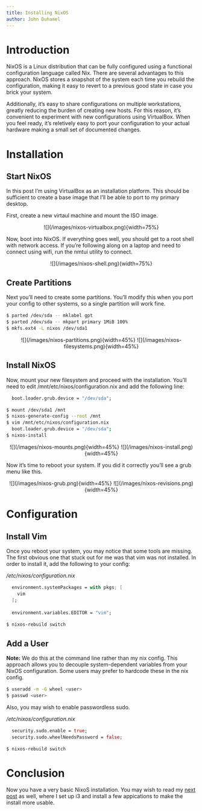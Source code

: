 ```yaml
---
title: Installing NixOS
author: John Duhamel
---
```


# Introduction

NixOS is a Linux distribution that can be fully configured using a functional configuration language called Nix. There are several advantages to this approach. NixOS stores a snapshot of the system each time you rebuild the configuration, making it easy to revert to a previous good state in case you brick your system.

Additionally, it’s easy to share configurations on multiple workstations, greatly reducing the burden of creating new hosts. For this reason, it’s convenient to experiment with new configurations using VirtualBox. When you feel ready, it’s reletively easy to port your configuration to your actual hardware making a small set of documented changes.

# Installation

## Start NixOS

In this post I’m using VirtualBox as an installation platform. This should be sufficient to create a base image that I’ll be able to port to my primary desktop.

First, create a new virtaul machine and mount the ISO image.

<div style="text-align: center;">
  ![](/images/nixos-virtualbox.png){width=75%}
</div>

Now, boot into NixOS. If everything goes well, you should get to a root shell with network access. If you’re following along on a laptop and need to connect using wifi, run the nmtui utility to connect.

<div style="text-align: center;">
  ![](/images/nixos-shell.png){width=75%}
</div>

## Create Partitions

Next you’ll need to create some partitions. You’ll modify this when you port your config to other systems, so a single partition will work fine.

```bash
$ parted /dev/sda -- mklabel gpt
$ parted /dev/sda -- mkpart primary 1MiB 100%
$ mkfs.ext4 -L nixos /dev/sda1
```

<div style="text-align: center;">
  ![](/images/nixos-partitions.png){width=45%}
  ![](/images/nixos-filesystems.png){width=45%}
</div>

## Install NixOS

Now, mount your new filesystem and proceed with the installation. You’ll need to edit /mnt/etc/nixos/configuration.nix and add the following line:

```nix
  boot.loader.grub.device = "/dev/sda";
```

```bash
$ mount /dev/sda1 /mnt
$ nixos-generate-config --root /mnt
$ vim /mnt/etc/nixos/configuration.nix
  boot.loader.grub.device = "/dev/sda";
$ nixos-install
```

<div style="text-align: center;">
  ![](/images/nixos-mounts.png){width=45%}
  ![](/images/nixos-install.png){width=45%}
</div>

Now it’s time to reboot your system. If you did it correctly you’ll see a grub menu like this.

<div style="text-align: center;">
  ![](/images/nixos-grub.png){width=45%}
  ![](/images/nixos-revisions.png){width=45%}
</div>

# Configuration

## Install Vim

Once you reboot your system, you may notice that some tools are missing. The first obvious one that stuck out for me was that vim was not installed. In order to install it, add the following to your config:

*/etc/nixos/configuration.nix*

```nix
  environment.systemPackages = with pkgs; [
    vim
  ];

  environment.variables.EDITOR = "vim";
```

```bash
$ nixos-rebuild switch
```

## Add a User

**Note:**  We do this at the command line rather than my nix config.  This approach allows you to decouple system-dependent variables from your NixOS configuration.  Some users may prefer to hardcode these in the nix config.

```bash
$ useradd -m -G wheel <user>
$ passwd <user>
```

Also, you may wish to enable passwordless sudo.

*/etc/nixos/configuration.nix*

```nix
  security.sudo.enable = true;
  security.sudo.wheelNeedsPassword = false;
```

```bash
$ nixos-rebuild switch
```

# Conclusion

Now you have a very basic NixoS installation.  You may wish to read my [next post](/posts/2019-01-29-nixos-i3-setup.html) as well, where I set up i3 and install a few appications to make the install more usable.
